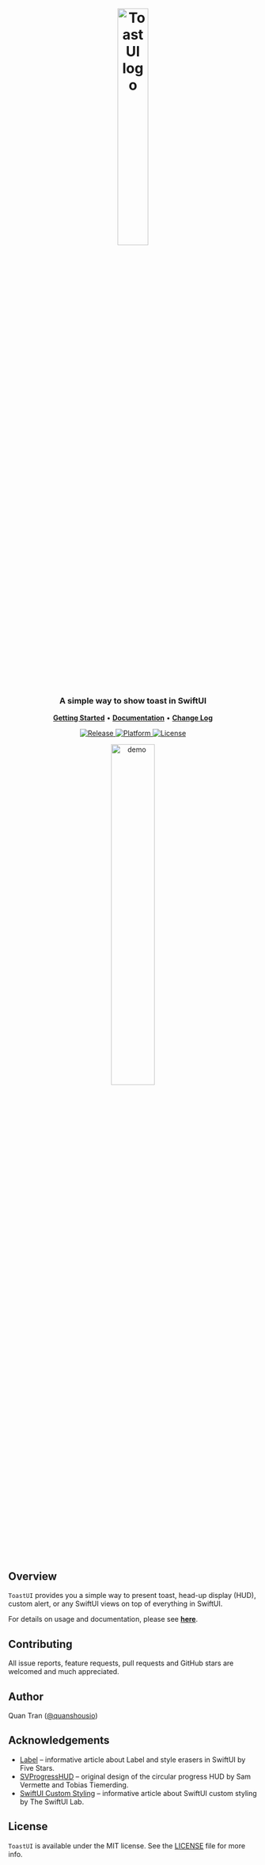 <h1 align="center">
  <img src="https://raw.githubusercontent.com/quanshousio/ToastUI/main/ToastUI.svg" alt="ToastUI logo" width="35%">
</h1>

<h3 align="center">
  A simple way to show toast in SwiftUI
</h3>

<p align="center">
  <strong><a href="https://www.quanshousio.com/ToastUI/documentation/toastui/gettingstarted/">Getting Started</a></strong>
  •
  <strong><a href="https://www.quanshousio.com/ToastUI/documentation/toastui/">Documentation</a></strong>
  •
  <strong><a href="CHANGELOG.md">Change Log</a></strong>
</p>

<p align="center">
  <a href="https://github.com/quanshousio/ToastUI/releases">
    <img src="https://img.shields.io/github/v/release/quanshousio/ToastUI" alt="Release">
  </a>
  <a href="https://www.quanshousio.com/ToastUI/documentation/toastui/">
    <img src="https://img.shields.io/badge/platform-ios%20%7C%20tvos%20%7C%20watchos%20%7C%20macos-333333" alt="Platform">
  </a>
  <a href="#license">
    <img src="https://img.shields.io/github/license/quanshousio/ToastUI?color=333333" alt="License">
  </a>
</p>

<p align="center">
  <img src="https://user-images.githubusercontent.com/29722055/89260921-d4f74c00-d5f2-11ea-8a5d-31be17671139.gif" alt="demo" width="42%">
</p>

## Overview

`ToastUI` provides you a simple way to present toast, head-up display (HUD), custom alert, or any SwiftUI views on top of everything in SwiftUI.

For details on usage and documentation, please see **[here](https://www.quanshousio.com/ToastUI/documentation/toastui/)**.

## Contributing

All issue reports, feature requests, pull requests and GitHub stars are welcomed and much appreciated.

## Author

Quan Tran ([@quanshousio](https://quanshousio.com))

## Acknowledgements

* [Label](https://www.fivestars.blog/articles/label/) – informative article about Label and style erasers in SwiftUI by Five Stars.
* [SVProgressHUD](https://github.com/SVProgressHUD/SVProgressHUD) – original design of the circular progress HUD by Sam Vermette and Tobias Tiemerding.
* [SwiftUI Custom Styling](https://swiftui-lab.com/custom-styling/) – informative article about SwiftUI custom styling by The SwiftUI Lab.

## License

`ToastUI` is available under the MIT license. See the [LICENSE](LICENSE) file for more info.
